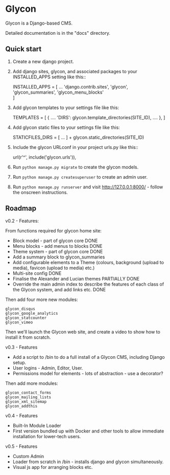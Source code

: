 Glycon
======

Glycon is a Django-based CMS.

Detailed documentation is in the "docs" directory.

Quick start
-----------

1. Create a new django project.

2. Add django sites, glycon, and associated packages to your INSTALLED_APPS setting like this::

    INSTALLED_APPS = [
        ...
        'django.contrib.sites',
        'glycon',
        'glycon_summaries',
        'glycon_menu_blocks'       
    ]
    
3. Add glycon templates to your settings file like this:

    TEMPLATES = [
        {
            ....
            'DIRS': glycon.template_directories(SITE_ID),
            ....
        },
    ]

4. Add glycon static files to your settings file like this:

    STATICFILES_DIRS = [
                        ...
                       ] + glycon.static_directories(SITE_ID)
    

5. Include the glycon URLconf in your project urls.py like this::

    url(r'^', include('glycon.urls')),

6. Run `python manage.py migrate` to create the glycon models.

7. Run `python manage.py createsuperuser` to create an admin user.

8. Run `python manage.py runserver` and visit http://127.0.0.1:8000/ - follow the onscreen instructions.


Roadmap
-------

v0.2 - Features:

From functions required for glycon home site:
		
* Block model - part of glycon core DONE
* Menu blocks - add menus to blocks DONE
* Theme system - part of glycon core DONE
* Add a summary block to glycon_summaries
* Add configurable elements to a Theme (colours, background (upload to media), favicon (upload to media) etc.)
* Multi-site config DONE
* Finalise the Alexander and Lucian themes PARTIALLY DONE
* Override the main admin index to describe the features of each class of the Glycon system, and add links etc. DONE

Then add four more new modules:

	glycon_disqus
	glycon_google_analytics
	glycon_statcounter
	glycon_vimeo

Then we'll launch the Glycon web site, and create a video to show how to install it from scratch.

v0.3 - Features

* Add a script to /bin to do a full install of a Glycon CMS, including Django setup. 
* User logins - Admin, Editor, User.
* Permissions model for elements - lots of abstraction - use a decorator?

Then add more modules:

	glycon_contact_forms
	glycon_mailing_lists
	glycon_xml_sitemap
	glycon_addthis

v0.4 - Features

* Built-In Module Loader
* First version bundled up with Docker and other tools to allow immediate installation for lower-tech users.

v0.5 - Features

* Custom Admin
* Loader from scratch in /bin - installs django and glycon simultaneously.
* Visual js app for arranging blocks etc.
